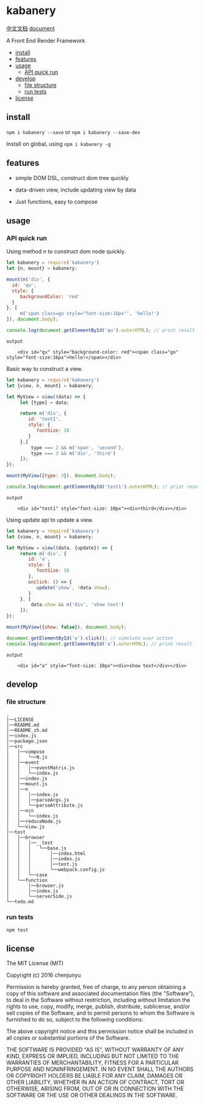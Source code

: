 # kabanery

[中文文档](./README_zh.md)   [document](./README.md)

A Front End Render Framework
- [install](#install)
- [features](#features)
- [usage](#usage)
  * [API quick run](#api-quick-run)
- [develop](#develop)
  * [file structure](#file-structure)
  * [run tests](#run-tests)
- [license](#license)

## install

`npm i kabanery --save` or `npm i kabanery --save-dev`

Install on global, using `npm i kabanery -g`

## features

- simple DOM DSL, construct dom tree quickly

- data-driven view, include updating view by data

- Just functions, easy to compose


## usage








### API quick run

Using method n to construct dom node quickly.


```js
let kabanery = require('kabanery')
let {n, mount} = kabanery;

mount(n('div', {
  id: 'qu',
  style: {
     backgroundColor: 'red'
  }
}, [
     n('span class=go style="font-size:16px"', 'hello!')
]), document.body);

console.log(document.getElementById('qu').outerHTML); // print result
```

```
output

    <div id="qu" style="background-color: red"><span class="go" style="font-size:16px">hello!</span></div>

```

Basic way to construct a view.


```js
let kabanery = require('kabanery')
let {view, n, mount} = kabanery;

let MyView = view((data) => {
     let {type} = data;

     return n('div', {
        id: 'test1',
        style: {
           fontSize: 10
        }
     },[
         type === 2 && n('span', 'second'),
         type === 3 && n('div', 'third')
     ]);
});

mount(MyView({type: 3}), document.body);

console.log(document.getElementById('test1').outerHTML); // print result
```

```
output

    <div id="test1" style="font-size: 10px"><div>third</div></div>

```

Using update api to update a view.


```js
let kabanery = require('kabanery')
let {view, n, mount} = kabanery;

let MyView = view((data, {update}) => {
     return n('div', {
        id: 'a',
        style: {
           fontSize: 10
        },
        onclick: () => {
           update('show', !data.show);
        }
     }, [
         data.show && n('div', 'show text')
     ]);
});

mount(MyView({show: false}), document.body);

document.getElementById('a').click(); // simulate user action
console.log(document.getElementById('a').outerHTML); // print result
```

```
output

    <div id="a" style="font-size: 10px"><div>show text</div></div>

```


## develop

### file structure

```
.    
│──LICENSE    
│──README.md    
│──README_zh.md    
│──index.js    
│──package.json    
│──src    
│   │──compose    
│   │   └──N.js    
│   │──event    
│   │   │──eventMatrix.js    
│   │   └──index.js    
│   │──index.js    
│   │──mount.js    
│   │──n    
│   │   │──index.js    
│   │   │──parseArgs.js    
│   │   └──parseAttribute.js    
│   │──ncn    
│   │   └──index.js    
│   │──reduceNode.js    
│   └──view.js    
│──test    
│   │──browser    
│   │   │──__test    
│   │   │   └──base.js    
│   │   │       │──index.html    
│   │   │       │──index.js    
│   │   │       │──test.js    
│   │   │       └──webpack.config.js    
│   │   └──case    
│   └──function    
│       │──browser.js    
│       │──index.js    
│       └──serverSide.js    
└──todo.md     
```


### run tests

`npm test`

## license

The MIT License (MIT)

Copyright (c) 2016 chenjunyu

Permission is hereby granted, free of charge, to any person obtaining a copy
of this software and associated documentation files (the "Software"), to deal
in the Software without restriction, including without limitation the rights
to use, copy, modify, merge, publish, distribute, sublicense, and/or sell
copies of the Software, and to permit persons to whom the Software is
furnished to do so, subject to the following conditions:

The above copyright notice and this permission notice shall be included in all
copies or substantial portions of the Software.

THE SOFTWARE IS PROVIDED "AS IS", WITHOUT WARRANTY OF ANY KIND, EXPRESS OR
IMPLIED, INCLUDING BUT NOT LIMITED TO THE WARRANTIES OF MERCHANTABILITY,
FITNESS FOR A PARTICULAR PURPOSE AND NONINFRINGEMENT. IN NO EVENT SHALL THE
AUTHORS OR COPYRIGHT HOLDERS BE LIABLE FOR ANY CLAIM, DAMAGES OR OTHER
LIABILITY, WHETHER IN AN ACTION OF CONTRACT, TORT OR OTHERWISE, ARISING FROM,
OUT OF OR IN CONNECTION WITH THE SOFTWARE OR THE USE OR OTHER DEALINGS IN THE
SOFTWARE.

